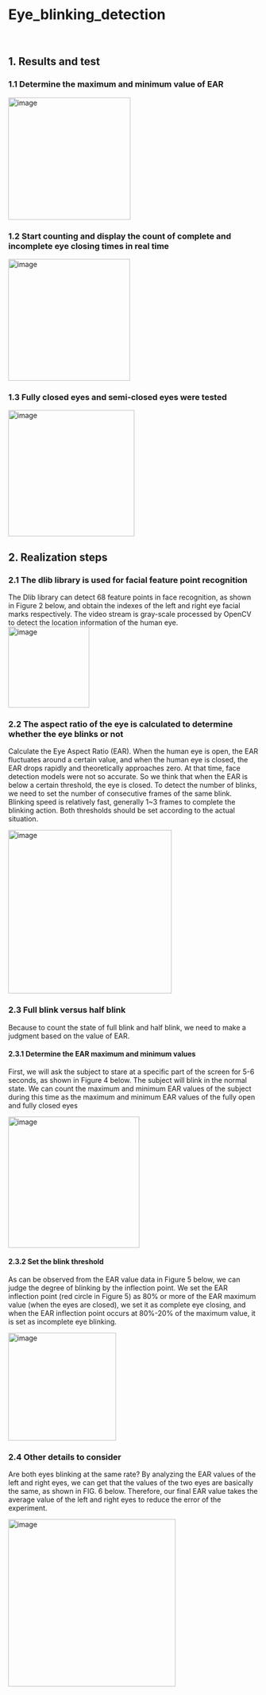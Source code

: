 # Eye_blinking_detection
<br/>

## 1. Results and test

### 1.1 Determine the maximum and minimum value of EAR

<img width="246" alt="image" src="https://github.com/JasonJimmyJJ/Eye_blinking_detection/assets/134904329/89db2b78-2c46-4d36-a9f9-f907360980a7">

### 1.2 Start counting and display the count of complete and incomplete eye closing times in real time

<img width="245" alt="image" src="https://github.com/JasonJimmyJJ/Eye_blinking_detection/assets/134904329/2df5b32c-5720-4a09-9c01-442ac60d76ed">

### 1.3 Fully closed eyes and semi-closed eyes were tested

<img width="254" alt="image" src="https://github.com/JasonJimmyJJ/Eye_blinking_detection/assets/134904329/6e9f8f49-a3eb-4fe3-92fd-5a14a5b95b8c">

## 2. Realization steps

### 2.1 The dlib library is used for facial feature point recognition

The Dlib library can detect 68 feature points in face recognition, as shown in Figure 2 below, and obtain the indexes of the left and right eye facial marks respectively. The video stream is gray-scale processed by OpenCV to detect the location information of the human eye.
<img width="163" alt="image" src="https://github.com/JasonJimmyJJ/Eye_blinking_detection/assets/134904329/d471223c-8754-4a2e-bf8d-56f725690db8">

### 2.2 The aspect ratio of the eye is calculated to determine whether the eye blinks or not

Calculate the Eye Aspect Ratio (EAR). When the human eye is open, the EAR fluctuates around a certain value, and when the human eye is closed, the EAR drops rapidly and theoretically approaches zero. At that time, face detection models were not so accurate. So we think that when the EAR is below a certain threshold, the eye is closed. To detect the number of blinks, we need to set the number of consecutive frames of the same blink. Blinking speed is relatively fast, generally 1~3 frames to complete the blinking action. Both thresholds should be set according to the actual situation.

<img width="329" alt="image" src="https://github.com/JasonJimmyJJ/Eye_blinking_detection/assets/134904329/145f3906-ee27-4730-830c-daf38625e577">

### 2.3 Full blink versus half blink

Because to count the state of full blink and half blink, we need to make a judgment based on the value of EAR.

#### 2.3.1 Determine the EAR maximum and minimum values

First, we will ask the subject to stare at a specific part of the screen for 5-6 seconds, as shown in Figure 4 below. The subject will blink in the normal state. We can count the maximum and minimum EAR values of the subject during this time as the maximum and minimum EAR values of the fully open and fully closed eyes

<img width="264" alt="image" src="https://github.com/JasonJimmyJJ/Eye_blinking_detection/assets/134904329/74d52bc6-f603-4e6a-8d77-24083875555f">

#### 2.3.2 Set the blink threshold

As can be observed from the EAR value data in Figure 5 below, we can judge the degree of blinking by the inflection point. We set the EAR inflection point (red circle in Figure 5) as 80% or more of the EAR maximum value (when the eyes are closed), we set it as complete eye closing, and when the EAR inflection point occurs at 80%-20% of the maximum value, it is set as incomplete eye blinking.

<img width="217" alt="image" src="https://github.com/JasonJimmyJJ/Eye_blinking_detection/assets/134904329/7dc767ac-019c-4e3d-938a-498d01d2eddd">

### 2.4 Other details to consider

Are both eyes blinking at the same rate? By analyzing the EAR values of the left and right eyes, we can get that the values of the two eyes are basically the same, as shown in FIG. 6 below. Therefore, our final EAR value takes the average value of the left and right eyes to reduce the error of the experiment.

<img width="337" alt="image" src="https://github.com/JasonJimmyJJ/Eye_blinking_detection/assets/134904329/aaf66e5e-e77b-46a1-9146-45580e70552e">




